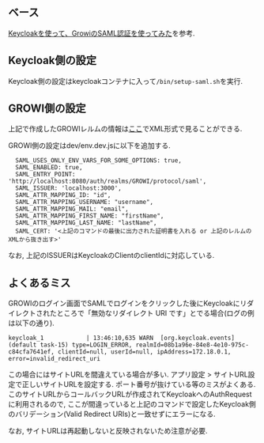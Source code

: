 ## ベース
[Keycloakを使って、GrowiのSAML認証を使ってみた](https://qiita.com/sahya/items/d8ad66aadcf587c6f0a3)を参考.

## Keycloak側の設定
Keycloak側の設定はkeycloakコンテナに入って`/bin/setup-saml.sh`を実行.

## GROWI側の設定
上記で作成したGROWIレルムの情報は[ここ](http://localhost:8080/auth/realms/GROWI/protocol/saml/descriptor)でXML形式で見ることができる.

GROWI側の設定はdev/env.dev.jsに以下を追加する.
```
  SAML_USES_ONLY_ENV_VARS_FOR_SOME_OPTIONS: true,
  SAML_ENABLED: true,
  SAML_ENTRY_POINT: 'http://localhost:8080/auth/realms/GROWI/protocol/saml',
  SAML_ISSUER: 'localhost:3000', 
  SAML_ATTR_MAPPING_ID: "id",
  SAML_ATTR_MAPPING_USERNAME: "username",
  SAML_ATTR_MAPPING_MAIL: "email",
  SAML_ATTR_MAPPING_FIRST_NAME: "firstName",
  SAML_ATTR_MAPPING_LAST_NAME: "lastName",
  SAML_CERT: '<上記のコマンドの最後に出力された証明書を入れる or 上記のレルムのXMLから抜き出す>'
```

なお, 上記のISSUERはKeycloakのClientのclientIdに対応している.

## よくあるミス

GROWIのログイン画面でSAMLでログインをクリックした後にKeycloakにリダイレクトされたところで「無効なリダイレクト URI です」とでる場合(ログの例は以下の通り).

```
keycloak_1            | 13:46:10,635 WARN  [org.keycloak.events] (default task-15) type=LOGIN_ERROR, realmId=08b1a96e-84e8-4e10-975c-c84cfa7641ef, clientId=null, userId=null, ipAddress=172.18.0.1, error=invalid_redirect_uri
```

この場合にはサイトURLを間違えている場合が多い. アプリ設定 > サイトURL設定で正しいサイトURLを設定する. ポート番号が抜けている等のミスがよくある.
このサイトURLからコールバックURLが作成されてKeycloakへのAuthRequestに利用されるので, ここが間違っていると上記のコマンドで設定したKeycloak側のバリデーション(Valid Redirect URIs)と一致せずにエラーになる.

なお, サイトURLは再起動しないと反映されないため注意が必要.
